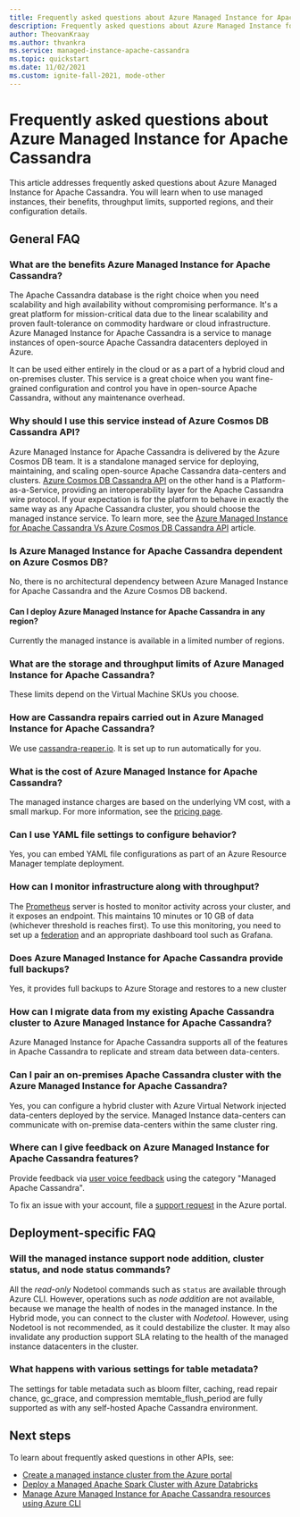 ```yaml
---
title: Frequently asked questions about Azure Managed Instance for Apache Cassandra from the Azure portal
description: Frequently asked questions about Azure Managed Instance for Apache Cassandra. This article addresses questions on when to use managed instances, benefits, throughput limits, supported regions, and other configuration details.
author: TheovanKraay
ms.author: thvankra
ms.service: managed-instance-apache-cassandra
ms.topic: quickstart
ms.date: 11/02/2021
ms.custom: ignite-fall-2021, mode-other
---
```

# Frequently asked questions about Azure Managed Instance for Apache Cassandra

This article addresses frequently asked questions about Azure Managed Instance for Apache Cassandra. You will learn when to use managed instances, their benefits, throughput limits, supported regions, and their configuration details.

## General FAQ

### What are the benefits Azure Managed Instance for Apache Cassandra?

The Apache Cassandra database is the right choice when you need scalability and high availability without compromising performance. It's a great platform for mission-critical data due to the linear scalability and proven fault-tolerance on commodity hardware or cloud infrastructure. Azure Managed Instance for Apache Cassandra is a service to manage instances of open-source Apache Cassandra datacenters deployed in Azure.

It can be used either entirely in the cloud or as a part of a hybrid cloud and on-premises cluster. This service is a great choice when you want fine-grained configuration and control you have in open-source Apache Cassandra, without any maintenance overhead.

### Why should I use this service instead of Azure Cosmos DB Cassandra API?

Azure Managed Instance for Apache Cassandra is delivered by the Azure Cosmos DB team. It is a standalone managed service for deploying, maintaining, and scaling open-source Apache Cassandra data-centers and clusters. [Azure Cosmos DB Cassandra API](../cosmos-db/cassandra-introduction.md) on the other hand is a Platform-as-a-Service, providing an interoperability layer for the Apache Cassandra wire protocol. If your expectation is for the platform to behave in exactly the same way as any Apache Cassandra cluster, you should choose the managed instance service. To learn more, see the [Azure Managed Instance for Apache Cassandra Vs Azure Cosmos DB Cassandra API](compare-cosmosdb-managed-instance.md) article.

### Is Azure Managed Instance for Apache Cassandra dependent on Azure Cosmos DB?

No, there is no architectural dependency between Azure Managed Instance for Apache Cassandra and the Azure Cosmos DB backend. 

#### Can I deploy Azure Managed Instance for Apache Cassandra in any region?

Currently the managed instance is available in a limited number of regions.

### What are the storage and throughput limits of Azure Managed Instance for Apache Cassandra?

These limits depend on the Virtual Machine SKUs you choose.

### How are Cassandra repairs carried out in Azure Managed Instance for Apache Cassandra?

We use [cassandra-reaper.io](http://cassandra-reaper.io/). It is set up to run automatically for you.

### What is the cost of Azure Managed Instance for Apache Cassandra?

The managed instance charges are based on the underlying VM cost, with a small markup. For more information, see the [pricing page](https://azure.microsoft.com/pricing/details/managed-instance-apache-cassandra/).

### Can I use YAML file settings to configure behavior?

Yes, you can embed YAML file configurations as part of an Azure Resource Manager template deployment.

### How can I monitor infrastructure along with throughput?

The [Prometheus](https://prometheus.io/docs/introduction/overview/) server is hosted to monitor activity across your cluster, and it exposes an endpoint. This maintains 10 minutes or 10 GB of data (whichever threshold is reaches first). To use this monitoring, you need to set up a [federation](https://prometheus.io/docs/prometheus/latest/federation/) and an appropriate dashboard tool such as Grafana.

### Does Azure Managed Instance for Apache Cassandra provide full backups?

Yes, it provides full backups to Azure Storage and restores to a new cluster

### How can I migrate data from my existing Apache Cassandra cluster to Azure Managed Instance for Apache Cassandra?

Azure Managed Instance for Apache Cassandra supports all of the features in Apache Cassandra to replicate and stream data between data-centers.

### Can I pair an on-premises Apache Cassandra cluster with the Azure Managed Instance for Apache Cassandra?

Yes, you can configure a hybrid cluster with Azure Virtual Network injected data-centers deployed by the service. Managed Instance data-centers can communicate with on-premise data-centers within the same cluster ring.

### Where can I give feedback on Azure Managed Instance for Apache Cassandra features?

Provide feedback via [user voice feedback](https://feedback.azure.com/d365community/forum/3002b3be-0d25-ec11-b6e6-000d3a4f0858?c=e6e5c7c4-0d25-ec11-b6e6-000d3a4f0858#) using the category "Managed Apache Cassandra".

To fix an issue with your account, file a [support request](https://ms.portal.azure.com/#blade/Microsoft_Azure_Support/HelpAndSupportBlade/newsupportrequest) in the Azure portal.

## Deployment-specific FAQ

### Will the managed instance support node addition, cluster status, and node status commands?

All the *read-only* Nodetool commands such as `status` are available through Azure CLI. However, operations such as *node addition* are not available, because we manage the health of nodes in the managed instance. In the Hybrid mode, you can connect to the cluster with *Nodetool*. However, using Nodetool is not recommended, as it could destabilize the cluster. It may also invalidate any production support SLA relating to the health of the managed instance datacenters in the cluster.

### What happens with various settings for table metadata?

The settings for table metadata such as bloom filter, caching, read repair chance, gc_grace, and compression memtable_flush_period are fully supported as with any self-hosted Apache Cassandra environment.

## Next steps

To learn about frequently asked questions in other APIs, see:

* [Create a managed instance cluster from the Azure portal](create-cluster-portal.md)
* [Deploy a Managed Apache Spark Cluster with Azure Databricks](deploy-cluster-databricks.md)
* [Manage Azure Managed Instance for Apache Cassandra resources using Azure CLI](manage-resources-cli.md)
